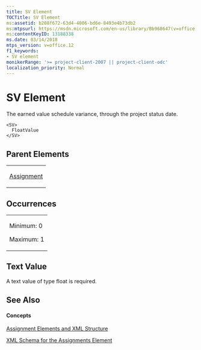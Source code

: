 ```yaml
---
title: SV Element
TOCTitle: SV Element
ms:assetid: b208f672-63d4-4006-bd6e-8493e4b73db2
ms:mtpsurl: https://msdn.microsoft.com/en-us/library/Bb968647(v=office.12)
ms:contentKeyID: 13188338
ms.date: 03/14/2018
mtps_version: v=office.12
f1_keywords:
- SV element
monikerRange: '>= project-client-2007 || project-client-odc'
localization_priority: Normal
---
```


# SV Element




The earned value schedule variance, through the project status date.

    <SV>
      FloatValue
    </SV>

## Parent Elements

<table>
<colgroup>
<col style="width: 100%" />
</colgroup>
<tbody>
<tr class="odd">
<td><p><a href="assignment-element.md">Assignment</a></p></td>
</tr>
</tbody>
</table>

## Occurrences

<table>
<colgroup>
<col style="width: 100%" />
</colgroup>
<tbody>
<tr class="odd">
<td><p>Minimum: 0</p>
<p>Maximum: 1</p></td>
</tr>
</tbody>
</table>

## Text Value

A text value of type float is required.

## See Also

#### Concepts

[Assignment Elements and XML Structure](assignment-elements-and-xml-structure.md)

[XML Schema for the Assignments Element](xml-schema-for-the-assignments-element.md)


